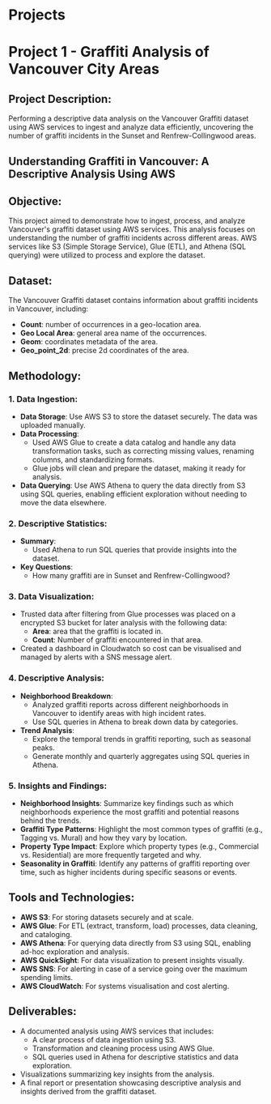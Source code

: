 # Projects


# Project 1 - Graffiti Analysis of Vancouver City Areas

## Project Description:
Performing a descriptive data analysis on the Vancouver Graffiti dataset using AWS services to ingest and analyze data efficiently, uncovering the number of graffiti incidents in the Sunset and Renfrew-Collingwood areas.

## Understanding Graffiti in Vancouver: A Descriptive Analysis Using AWS

## Objective:
This project aimed to demonstrate how to ingest, process, and analyze Vancouver's graffiti dataset using AWS services. This analysis focuses on understanding the number of graffiti incidents across different areas. AWS services like S3 (Simple Storage Service), Glue (ETL), and Athena (SQL querying) were utilized to process and explore the dataset.

## Dataset:
The Vancouver Graffiti dataset contains information about graffiti incidents in Vancouver, including:
- **Count**: number of occurrences in a geo-location area.
- **Geo Local Area**: general area name of the occurrences.
- **Geom**: coordinates metadata of the area.
- **Geo_point_2d**: precise 2d coordinates of the area.

## Methodology:

### 1. Data Ingestion:
- **Data Storage**: Use AWS S3 to store the dataset securely. The data was uploaded manually.
- **Data Processing**: 
  - Used AWS Glue to create a data catalog and handle any data transformation tasks, such as correcting missing values, renaming columns, and standardizing formats.
  - Glue jobs will clean and prepare the dataset, making it ready for analysis.
- **Data Querying**: Use AWS Athena to query the data directly from S3 using SQL queries, enabling efficient exploration without needing to move the data elsewhere.

<glue image>

### 2. Descriptive Statistics:
- **Summary**:
  - Used Athena to run SQL queries that provide insights into the dataset.
- **Key Questions**:
  - How many graffiti are in Sunset and Renfrew-Collingwood?

### 3. Data Visualization:
- Trusted data after filtering from Glue processes was placed on a encrypted S3 bucket for later analysis with the following data:
  - **Area**: area that the graffiti is located in.
  - **Count**: Number of graffiti encountered in that area.
- Created a dashboard in Cloudwatch so cost can be visualised and managed by alerts with a SNS message alert.

### 4. Descriptive Analysis:
- **Neighborhood Breakdown**:
  - Analyzed graffiti reports across different neighborhoods in Vancouver to identify areas with high incident rates.
  - Use SQL queries in Athena to break down data by categories.
- **Trend Analysis**:
  - Explore the temporal trends in graffiti reporting, such as seasonal peaks.
  - Generate monthly and quarterly aggregates using SQL queries in Athena.

### 5. Insights and Findings:
- **Neighborhood Insights**: Summarize key findings such as which neighborhoods experience the most graffiti and potential reasons behind the trends.
- **Graffiti Type Patterns**: Highlight the most common types of graffiti (e.g., Tagging vs. Mural) and how they vary by location.
- **Property Type Impact**: Explore which property types (e.g., Commercial vs. Residential) are more frequently targeted and why.
- **Seasonality in Graffiti**: Identify any patterns of graffiti reporting over time, such as higher incidents during specific seasons or events.

## Tools and Technologies:
- **AWS S3**: For storing datasets securely and at scale.
- **AWS Glue**: For ETL (extract, transform, load) processes, data cleaning, and cataloging.
- **AWS Athena**: For querying data directly from S3 using SQL, enabling ad-hoc exploration and analysis.
- **AWS QuickSight**: For data visualization to present insights visually.
- **AWS SNS**: For alerting in case of a service going over the maximum spending limits.
- **AWS CloudWatch**: For systems visualisation and cost alerting.

## Deliverables:
- A documented analysis using AWS services that includes:
  - A clear process of data ingestion using S3.
  - Transformation and cleaning process using AWS Glue.
  - SQL queries used in Athena for descriptive statistics and data exploration.
- Visualizations summarizing key insights from the analysis.
- A final report or presentation showcasing descriptive analysis and insights derived from the graffiti dataset.
